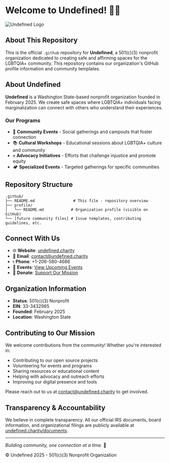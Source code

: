 # Welcome to Undefined! 🏳️‍🌈

![Undefined Logo](https://undefined.charity/_astro/logo.Bi23g8_D_1uK5aN.webp)

## About This Repository

This is the official `.github` repository for **Undefined**, a 501(c)(3) nonprofit organization dedicated to creating safe and affirming spaces for the LGBTQIA+ community. This repository contains our organization's GitHub profile information and community templates.

## About Undefined

**Undefined** is a Washington State-based nonprofit organization founded in February 2025. We create safe spaces where LGBTQIA+ individuals facing marginalization can connect with others who understand their experiences.

### Our Programs

- 🤝 **Community Events** - Social gatherings and campouts that foster connection
- 📚 **Cultural Workshops** - Educational sessions about LGBTQIA+ culture and community
- ✊ **Advocacy Initiatives** - Efforts that challenge injustice and promote equity
- 🏕️ **Specialized Events** - Targeted gatherings for specific communities

## Repository Structure

```
.github/
├── README.md                 # This file - repository overview
├── profile/
│   └── README.md            # Organization profile (visible on GitHub)
└── [future community files] # Issue templates, contributing guidelines, etc.
```

## Connect With Us

- 🌐 **Website**: [undefined.charity](https://undefined.charity)
- 📧 **Email**: [contact@undefined.charity](mailto:contact@undefined.charity)
- 📞 **Phone**: +1-206-580-4666
- 🎉 **Events**: [View Upcoming Events](https://undefined.charity/events)
- 💝 **Donate**: [Support Our Mission](https://undefined.charity/donate)

## Organization Information

- **Status**: 501(c)(3) Nonprofit
- **EIN**: 33-3432965
- **Founded**: February 2025
- **Location**: Washington State

## Contributing to Our Mission

We welcome contributions from the community! Whether you're interested in:

- Contributing to our open source projects
- Volunteering for events and programs
- Sharing resources or educational content
- Helping with advocacy and outreach efforts
- Improving our digital presence and tools

Please reach out to us at [contact@undefined.charity](mailto:contact@undefined.charity) to get involved.

## Transparency & Accountability

We believe in complete transparency. All our official IRS documents, board information, and organizational filings are publicly available at [undefined.charity/documents](https://undefined.charity/documents).

---

*Building community, one connection at a time.* 💙

© Undefined 2025 - 501(c)(3) Nonprofit Organization